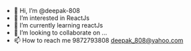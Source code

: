- 👋 Hi, I’m @deepak-808
- 👀 I’m interested in ReactJs
- 🌱 I’m currently learning reactJs
- 💞️ I’m looking to collaborate on ...
- 📫 How to reach me 9872793808 deepak_808@yahoo.com

<!---
deepak-808/deepak-808 is a ✨ special ✨ repository because its `README.md` (this file) appears on your GitHub profile.
You can click the Preview link to take a look at your changes.
--->

